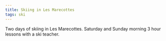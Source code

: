 ```yaml
---
title: Skiing in Les Marecottes 
tags: ski
---
```


Two days of skiing in Les Marecottes.  Saturday and Sunday morning 3 hour lessons with a ski teacher.

